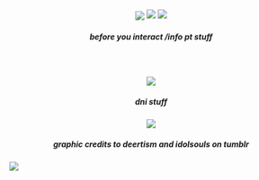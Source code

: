<h3 align="center">
<img src="https://files.catbox.moe/gktui6.png"

<p align="center">
<img src="https://files.catbox.moe/d2iu38.png"/>
<img src="https://files.catbox.moe/oqyc5h.png"
</p>

<p align="center">
</p>
<p align="center">
</p>

<h5 align="center">
 before you interact /info pt stuff
</h5>


<h5 align="center">
 ‎‎ ‎
</h5>
<p align="center">
<img src="https://files.catbox.moe/8gkgpj.jpg"/>
 <h5 align="center">
 dni stuff
</h5>
</p>
   
<p align="center">
<img src="https://files.catbox.moe/zkqonr.png"/>
  <h5 align="center">
 graphic credits to deertism and idolsouls on tumblr 
</h5>
<img src="https://files.catbox.moe/csosve.png"
</p>


